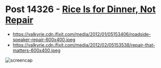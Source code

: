 # Post 14326 - [Rice Is for Dinner, Not Repair](https://www.ifixit.com/News/rice-is-for-dinner-not-repair)

- https://valkyrie.cdn.ifixit.com/media/2012/01/05153406/roadside-speaker-repair-600x400.jpeg
- https://valkyrie.cdn.ifixit.com/media/2012/02/05153538/repair-that-matters-600x400.jpeg

![screencap](screenshots/86f32c84-35c4-435c-94eb-737e7924b572.png)

